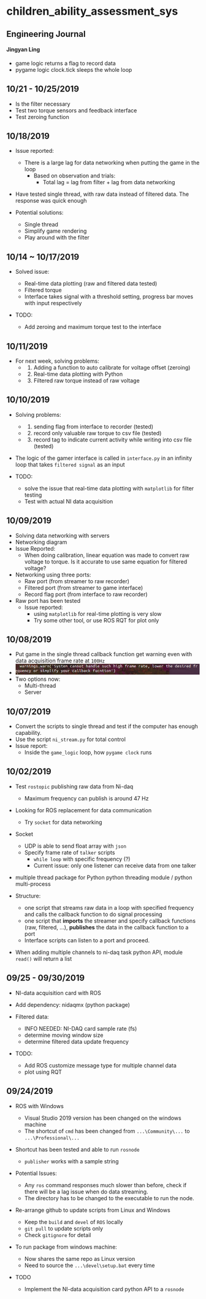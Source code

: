 # children_ability_assessment_sys
## Engineering Journal
#### Jingyan Ling

- game logic returns a flag to record data
- pygame logic clock.tick sleeps the whole loop

## 10/21 - 10/25/2019

- Is the filter necessary
- Test two torque sensors and feedback interface
- Test zeroing function

## 10/18/2019

- Issue reported:
  - There is a large lag for data networking when putting the game in the loop
    - Based on observation and trials:
      - Total lag = lag from filter + lag from data networking

- Have tested single thread, with raw data instead of filtered data. The response was quick enough
  
- Potential solutions:
  - Single thread
  - Simplify game rendering 
  - Play around with the filter
  
## 10/14 ~ 10/17/2019

- Solved issue:
  - Real-time data plotting (raw and filtered data tested)
  - Filtered torque 
  - Interface takes signal with a threshold setting, progress bar moves with input respectively

- TODO:
  - Add zeroing and maximum torque test to the interface
  
## 10/11/2019

- For next week, solving problems:
  - 1. Adding a function to auto calibrate for voltage offset (zeroing)
  - 2. Real-time data plotting with Python
  - 3. Filtered raw torque instead of raw voltage

## 10/10/2019

- Solving problems:
  - 1. sending flag from interface to recorder (tested)
  - 2. record only valuable raw torque to csv file (tested)
  - 3. record tag to indicate current activity while writing into csv file (tested)

- The logic of the gamer interface is called in `interface.py` in an infinity loop that takes `filtered signal` as an input
- TODO:
  - solve the issue that real-time data plotting with `matplotlib` for filter testing
  - Test with actual NI data acquisition

## 10/09/2019

- Solving data networking with servers
- Networking diagram
- Issue Reported:
  - When doing calibration, linear equation was made to convert raw voltage to torque. Is it accurate to use same equation for filtered voltage?
- Networking using three ports:
  - Raw port (from streamer to raw recorder)
  - Filtered port (from streamer to game interface)
  - Record flag port (from interface to raw recorder)
- Raw port has been tested
    - Issue reported:
      - using `matplotlib` for real-time plotting is very slow
      - Try some other tool, or use ROS RQT for plot only

## 10/08/2019

- Put game in the single thread callback function get warning even with data acquisition frame rate at `100Hz`
- ![](journal_media/single_thread_fail.png)
- Two options now:
  - Multi-thread
  - Server
  

## 10/07/2019

- Convert the scripts to single thread and test if the computer has enough capability.
- Use the script `ni_stream.py` for total control
- Issue report:
  - Inside the `game_logic` loop, how `pygame clock` runs 

## 10/02/2019

- Test `rostopic` publishing raw data from Ni-daq
  - Maximum frequency can publish is around 47 Hz

- Looking for ROS replacement for data communication
  - Try `socket` for data networking 

- Socket 
  - UDP is able to send float array with `json`
  - Specify frame rate of `talker` scripts
    - `while loop` with specific frequency (?)
    - Current issue: only one listener can receive data from one talker

- multiple thread package for Python
  python threading module / python multi-process
  
- Structure:
  - one script that streams raw data in a loop with specified frequency and calls the callback function to do signal processing
  - one script that **imports** the streamer and specify callback functions (raw, filtered, ...), **publishes** the data in the callback function to a port
  - Interface scripts can listen to a port and proceed.

- When adding multiple channels to ni-daq task python API, module `read()` will return a list
  
## 09/25 - 09/30/2019

- NI-data acquisition card with ROS
- Add dependency: nidaqmx (python package)


- Filtered data:
  - INFO NEEDED: NI-DAQ card sample rate (fs)
  - determine moving window size
  - determine filtered data update frequency
  
- TODO:
  - Add ROS customize message type for multiple channel data
  - plot using RQT

## 09/24/2019

- ROS with Windows
  - Visual Studio 2019 version has been changed on the windows machine
  - The shortcut of `cmd` has been changed from `...\Community\...` to `...\Professional\...`
- Shortcut has been tested and able to run `rosnode`
  - `publisher` works with a sample string
- Potential Issues:
  - Any `ros` command responses much slower than before, check if there will be a lag issue when do data streaming.
  - The directory has to be changed to the executable to run the node.
  
- Re-arrange github to update scripts from Linux and Windows 
  - Keep the `build` and `devel` of `ROS` locally
  - `git pull` to update scripts only
  - Check `gitignore` for detail
- To run package from windows machine:
  - Now shares the same repo as Linux version
  - Need to source the `...\devel\setup.bat` every time

- TODO
  - Implement the NI-data acquisition card python API to a `rosnode`